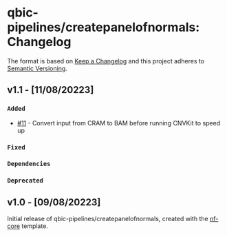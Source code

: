 # qbic-pipelines/createpanelofnormals: Changelog

The format is based on [Keep a Changelog](https://keepachangelog.com/en/1.0.0/)
and this project adheres to [Semantic Versioning](https://semver.org/spec/v2.0.0.html).


## v1.1 - [11/08/20223]

### `Added`
- [#11](https://github.com/qbic-pipelines/createpanelofnormals/pull/11) - Convert input from CRAM to BAM before running CNVKit to speed up

### `Fixed`

### `Dependencies`

### `Deprecated`

## v1.0 - [09/08/20223]

Initial release of qbic-pipelines/createpanelofnormals, created with the [nf-core](https://nf-co.re/) template.
